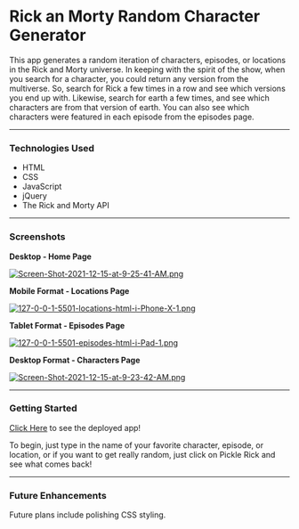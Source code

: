 # Rick an Morty Random Character Generator

This app generates a random iteration of characters, episodes, or locations in the Rick and Morty universe. In keeping with the spirit of the show, when you search for a character, you could return any version from the multiverse. So, search for Rick a few times in a row and see which versions you end up with. Likewise, search for earth a few times, and see which characters are from that version of earth. You can also see which characters were featured in each episode from the episodes page. 
***
### Technologies Used

- HTML
- CSS
- JavaScript
- jQuery
- The Rick and Morty API
***
### Screenshots

**Desktop - Home Page**

[![Screen-Shot-2021-12-15-at-9-25-41-AM.png](https://i.postimg.cc/nhZSqyBh/Screen-Shot-2021-12-15-at-9-25-41-AM.png)](https://postimg.cc/7fsNkQKF)


**Mobile Format - Locations Page**

[![127-0-0-1-5501-locations-html-i-Phone-X-1.png](https://i.postimg.cc/vZMD3Zx1/127-0-0-1-5501-locations-html-i-Phone-X-1.png)](https://postimg.cc/KRqZYFNF)


**Tablet Format - Episodes Page**

[![127-0-0-1-5501-episodes-html-i-Pad-1.png](https://i.postimg.cc/FHWm3ryX/127-0-0-1-5501-episodes-html-i-Pad-1.png)](https://postimg.cc/rDrvLLZf)


**Desktop Format - Characters Page**

[![Screen-Shot-2021-12-15-at-9-23-42-AM.png](https://i.postimg.cc/k5QH0nC8/Screen-Shot-2021-12-15-at-9-23-42-AM.png)](https://postimg.cc/67QzRxy5)
***
### Getting Started

[Click Here](https://relaxed-noether-400bbe.netlify.app/) to see the deployed app!

To begin, just type in the name of your favorite character, episode, or location, or if you want to get really random, just click on Pickle Rick and see what comes back! 
***
### Future Enhancements

Future plans include polishing CSS styling.